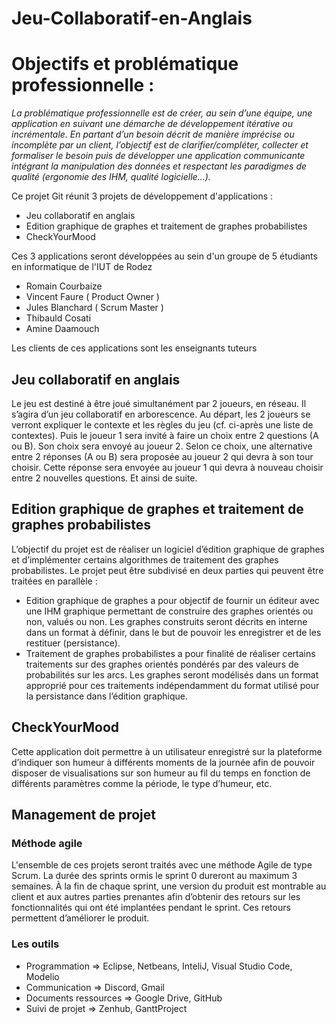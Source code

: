 # Jeu-Collaboratif-en-Anglais

<h1>Objectifs et problématique professionnelle :</h1>

<p><i>La problématique professionnelle est de créer, au sein d’une équipe, une application en suivant
une démarche de développement itérative ou incrémentale. En partant d’un besoin décrit de
manière imprécise ou incomplète par un client, l’objectif est de clarifier/compléter, collecter et
formaliser le besoin puis de développer une application communicante intégrant la manipulation
des données et respectant les paradigmes de qualité (ergonomie des IHM, qualité logicielle…).</i></p>


<p>Ce projet Git réunit 3 projets de développement d'applications : </p>
  <ul><li>Jeu collaboratif en anglais</li>
  <li>Edition graphique de graphes et traitement de graphes
probabilistes</li>
  <li>CheckYourMood</li></ul>

<p>Ces 3 applications seront développées au sein d'un groupe de 5 étudiants en informatique de l'IUT de Rodez </p>
   <ul><li>Romain Courbaize</li>
   <li>Vincent Faure ( Product Owner )</li>
   <li>Jules Blanchard ( Scrum Master )</li>
   <li>Thibauld Cosati</li>
   <li>Amine Daamouch</li></ul>
<p>Les clients de ces applications sont les enseignants tuteurs</p>
<h2>Jeu collaboratif en anglais</h2>
  <p>Le jeu est destiné à être joué simultanément par 2 joueurs, en réseau. Il s’agira d’un jeu collaboratif en
  arborescence. Au départ, les 2 joueurs se verront expliquer le contexte et les règles du jeu (cf. ci-après une liste de
  contextes). Puis le joueur 1 sera invité à faire un choix entre 2 questions (A ou B). Son choix sera envoyé au joueur 2.
  Selon ce choix, une alternative entre 2 réponses (A ou B) sera proposée au joueur 2 qui devra à son tour choisir.
  Cette réponse sera envoyée au joueur 1 qui devra à nouveau choisir entre 2 nouvelles questions. Et ainsi de suite.</p>

  <h2>Edition graphique de graphes et traitement de graphes
probabilistes</h2>
   <p>L’objectif du projet est de réaliser un logiciel d’édition graphique de graphes et d’implémenter
certains algorithmes de traitement des graphes probabilistes. Le projet peut être subdivisé en deux
parties qui peuvent être traitées en parallèle :</p>
   <ul><li>Edition graphique de graphes a pour objectif de fournir un éditeur avec une IHM graphique permettant de construire
des graphes orientés ou non, valués ou non. Les graphes construits seront décrits en interne dans un
format à définir, dans le but de pouvoir les enregistrer et de les restituer (persistance).</li>
<li>Traitement de graphes probabilistes a pour finalité de réaliser certains traitements sur des graphes orientés pondérés par
des valeurs de probabilités sur les arcs. Les graphes seront modélisés dans un format approprié pour
ces traitements indépendamment du format utilisé pour la persistance dans l’édition graphique.</li></ul>
<h2>CheckYourMood</h2>
  <p>Cette application doit permettre à un utilisateur enregistré sur la plateforme d’indiquer son
humeur à différents moments de la journée afin de pouvoir disposer de visualisations sur son
humeur au fil du temps en fonction de différents paramètres comme la période, le type d’humeur,
etc.</p>


<h2>Management de projet</h2>
  <h3>Méthode agile</h3>
  <p>L'ensemble de ces projets seront traités avec une méthode Agile de type Scrum.
   La durée des sprints ormis le sprint 0 dureront au maximum 3 semaines. À la fin de chaque sprint, une version du produit est montrable au client et aux autres parties
prenantes afin d’obtenir des retours sur les fonctionnalités qui ont été implantées pendant le
sprint. Ces retours permettent d’améliorer le produit.</br></p>
  <h3>Les outils</h3>
  <ul><li>Programmation => Eclipse, Netbeans, InteliJ, Visual Studio Code, Modelio</li>
  <li>Communication => Discord, Gmail</li>
  <li>Documents ressources => Google Drive, GitHub</li>
  <li>Suivi de projet => Zenhub, GanttProject</li>
  </ul>
